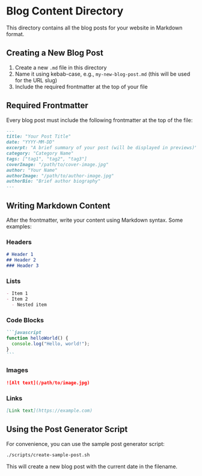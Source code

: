 # Blog Content Directory

This directory contains all the blog posts for your website in Markdown format.

## Creating a New Blog Post

1. Create a new `.md` file in this directory
2. Name it using kebab-case, e.g., `my-new-blog-post.md` (this will be used for the URL slug)
3. Include the required frontmatter at the top of your file

## Required Frontmatter

Every blog post must include the following frontmatter at the top of the file:

```markdown
---
title: "Your Post Title"
date: "YYYY-MM-DD"
excerpt: "A brief summary of your post (will be displayed in previews)"
category: "Category Name"
tags: ["tag1", "tag2", "tag3"]
coverImage: "/path/to/cover-image.jpg"
author: "Your Name"
authorImage: "/path/to/author-image.jpg"
authorBio: "Brief author biography"
---
```

## Writing Markdown Content

After the frontmatter, write your content using Markdown syntax. Some examples:

### Headers

```markdown
# Header 1
## Header 2
### Header 3
```

### Lists

```markdown
- Item 1
- Item 2
  - Nested item
```

### Code Blocks

````markdown
```javascript
function helloWorld() {
  console.log("Hello, world!");
}
```
````

### Images

```markdown
![Alt text](/path/to/image.jpg)
```

### Links

```markdown
[Link text](https://example.com)
```

## Using the Post Generator Script

For convenience, you can use the sample post generator script:

```bash
./scripts/create-sample-post.sh
```

This will create a new blog post with the current date in the filename.
